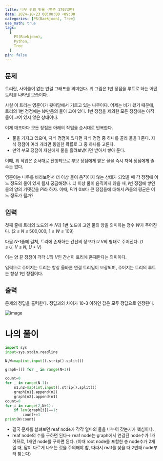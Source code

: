 ```yaml
---
title: 나무 위의 빗물 (백준 17073번)
date: 2024-10-23 00:00:00 +09:00
categories: [PS(Baekjoon), Tree]
use_math: true
tags:
  [
    PS(Baekjoon),
    Python,
    Tree
  ]
pin: false
---
```


## 문제


트리란, 사이클이 없는 연결 그래프를 의미한다. 위 그림은 1번 정점을 루트로 하는 어떤 트리를 나타낸 모습이다.

사실 이 트리는 영훈이가 뒷마당에서 기르고 있는 나무이다. 어제는 비가 왔기 때문에, 트리의 1번 정점에는 *W*만큼의 물이 고여 있다. 1번 정점을 제외한 모든 정점에는 아직 물이 고여 있지 않은 상태이다.

이제 매초마다 모든 정점은 아래의 작업을 순서대로 반복한다.

- 물을 가지고 있으며, 자식 정점이 있다면 자식 정점 중 하나를 골라 물을 1 준다. 자식 정점이 여러 개라면 동일한 확률로 그 중 하나를 고른다.
- 만약 부모 정점이 자신에게 물을 흘려보냈다면 받아서 쌓아 둔다.

이때, 위 작업은 순서대로 진행되므로 부모 정점에게 받은 물을 즉시 자식 정점에게 줄 수는 없다.

영훈이는 나무를 바라보면서 더 이상 물이 움직이지 않는 상태가 되었을 때 각 정점에 어느 정도의 물이 있게 될지 궁금해졌다. 더 이상 물이 움직이지 않을 때, *i*번 정점에 쌓인 물의 양의 기댓값을 *Pi*라 하자. 이때, *Pi*가 0보다 큰 정점들에 대해서 *Pi*들의 평균은 어느 정도가 될까?

## 입력

첫째 줄에 트리의 노드의 수 *N*과 1번 노드에 고인 물의 양을 의미하는 정수 *W*가 주어진다. (2 ≤ *N* ≤ 500,000, 1 ≤ *W* ≤ 109)

다음 *N-1*줄에 걸쳐, 트리에 존재하는 간선의 정보가 *U V*의 형태로 주어진다. (1 ≤ *U*, *V* ≤ *N*​​​​, *U* ≠ *V*)

이는 양 끝 정점이 각각 *U*와 *V*인 간선이 트리에 존재한다는 의미이다.

입력으로 주어지는 트리는 항상 올바른 연결 트리임이 보장되며, 주어지는 트리의 루트는 항상 1번 정점이다.

## 출력

문제의 정답을 출력한다. 정답과의 차이가 10-3 이하인 값은 모두 정답으로 인정된다.

![image](https://github.com/user-attachments/assets/e329fbca-e24f-4399-8fdf-c60afd3e3f1d)

# 나의 풀이

```python
import sys
input=sys.stdin.readline

N,W=map(int,input().strip().split())

graph=[[] for _ in range(N+1)]

count=0
for _ in range(N-1):
    n1,n2=map(int,input().strip().split())
    graph[n1].append(n2)
    graph[n2].append(n1)
count=0
for i in range(2,N+1):
    if len(graph[i])==1:
        count+=1
print(W/count)
```

- 결국 문제를 살펴보면 reaf node가 각각 얼마의 물을 나누어 갖는지가 핵심이다.
- reaf node의 수를 구하면 된다→ reaf node는 graph에서 연결된 node수가 1개이므로, 1개인 node를 구하면 된다. (이때 root node를 포함한 총 node수가 2개일 때, 답이 다르게 나오는 것을 주의해야 함, 따라서 reaf를 찾을 때 2번째 node부터 찾는다)